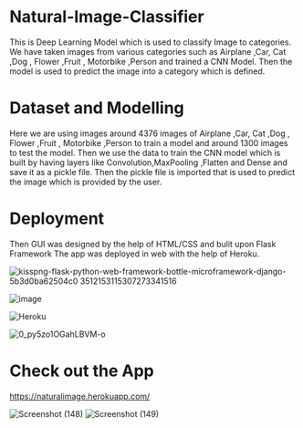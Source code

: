 # Natural-Image-Classifier
This is Deep Learning Model which is used to classify Image to categories.
We have taken images from various categories such as Airplane ,Car, Cat ,Dog , Flower ,Fruit , Motorbike ,Person and trained a CNN Model.
Then the model is used to predict the image into a category which is defined.

# Dataset and Modelling

Here we are using images around 4376 images of Airplane ,Car, Cat ,Dog , Flower ,Fruit , Motorbike ,Person to train a model and around 1300 images to test the model.
Then we use the data to train the CNN model which is built by having layers like Convolution,MaxPooling ,Flatten and  Dense and save it as a pickle file. Then the pickle file is imported that is used to predict the image which is provided by the user.

# Deployment
Then GUI was designed by the help of HTML/CSS and  bulit upon Flask Framework 
The app was deployed in web with the help of Heroku.

![kisspng-flask-python-web-framework-bottle-microframework-django-5b3d0ba62504c0 3512153115307273341516](https://user-images.githubusercontent.com/76935226/140600271-dc46a85c-1f1e-406e-9231-4e8dd43cdf8f.jpg)

![image](https://user-images.githubusercontent.com/76935226/140600298-11b355f2-f0f1-453a-a860-a984817597b5.png)

![Heroku](https://user-images.githubusercontent.com/76935226/150635269-942c1bb7-f006-4e79-91d7-3894f9c44086.png)

![0_py5zo1OGahLBVM-o](https://user-images.githubusercontent.com/76935226/150635279-2fe7e103-ac79-4f91-a427-bf47508bd6c6.gif)


# Check out the App
https://naturalimage.herokuapp.com/

![Screenshot (148)](https://user-images.githubusercontent.com/76935226/140600398-4837be8f-1861-418b-be4e-a48c47a9b927.png)
![Screenshot (149)](https://user-images.githubusercontent.com/76935226/140600400-c47e9982-9fd6-4ce4-a002-381e764f1639.png)












